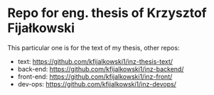 # Repo for eng. thesis of Krzysztof Fijałkowski
This particular one is for the text of my thesis, other repos:

- text: https://github.com/kfijalkowski1/inz-thesis-text/
- back-end: https://github.com/kfijalkowski1/inz-backend/
- front-end: https://github.com/kfijalkowski1/inz-front/
- dev-ops: https://github.com/kfijalkowski1/inz-devops/
